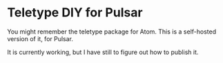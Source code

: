  # Teletype DIY for Pulsar

You might remember the teletype package for Atom.
This is a self-hosted version of it, for Pulsar.

It is currently working, but I have still to figure out how to publish it.

<!--
An Atom package that lets developers share their workspace with team members and collaborate on code in real time.

Learn more at [teletype.atom.io](https://teletype.atom.io).

![demo](https://user-images.githubusercontent.com/2988/32753167-d781baf0-c899-11e7-8b64-683ab84d3a8c.gif)

## Installation

### Command Line

1. Install [Atom 1.22](https://atom.io) or newer
2. In the terminal, install the package via apm:

    ```sh
    apm install teletype
    ```

### GUI

1. Install [Atom 1.22](https://atom.io) or newer
1. Launch Atom
1. Open Settings View using <kbd>Cmd+,</kbd> on macOS or <kbd>Ctrl+,</kbd> on other platforms
1. Click the Install tab on the left side
1. Enter `teletype` in the search box and press <kbd>Enter</kbd>
1. Click the "Install" button that appears

## Hacking

This package is powered by three main components:

- [teletype-crdt](https://github.com/atom/teletype-crdt): The string-wise sequence CRDT that enables peer-to-peer collaborative editing.
- [teletype-server](https://github.com/atom/teletype-server): The server-side application that facilitates peer discovery.
- [teletype-client](https://github.com/atom/teletype-client): The editor-agnostic library that manages the interaction with other clients.

### Dependencies

To run teletype tests locally, you'll first need to have:

- Atom 1.22 or later
- Node 7+
- PostgreSQL 9.x

### Running locally

1. Clone and bootstrap

    ```
    git clone https://github.com/atom/teletype.git
    cd teletype
    createdb teletype-test
    apm install
    ```

2. Run the tests

    ```
    atom --test test
    ```
-->
